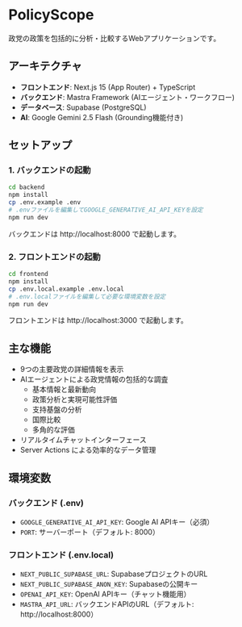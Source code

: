 # PolicyScope

政党の政策を包括的に分析・比較するWebアプリケーションです。

## アーキテクチャ

- **フロントエンド**: Next.js 15 (App Router) + TypeScript
- **バックエンド**: Mastra Framework (AIエージェント・ワークフロー)
- **データベース**: Supabase (PostgreSQL)
- **AI**: Google Gemini 2.5 Flash (Grounding機能付き)

## セットアップ

### 1. バックエンドの起動

```bash
cd backend
npm install
cp .env.example .env
# .envファイルを編集してGOOGLE_GENERATIVE_AI_API_KEYを設定
npm run dev
```

バックエンドは http://localhost:8000 で起動します。

### 2. フロントエンドの起動

```bash
cd frontend
npm install
cp .env.local.example .env.local
# .env.localファイルを編集して必要な環境変数を設定
npm run dev
```

フロントエンドは http://localhost:3000 で起動します。

## 主な機能

- 9つの主要政党の詳細情報を表示
- AIエージェントによる政党情報の包括的な調査
  - 基本情報と最新動向
  - 政策分析と実現可能性評価
  - 支持基盤の分析
  - 国際比較
  - 多角的な評価
- リアルタイムチャットインターフェース
- Server Actions による効率的なデータ管理

## 環境変数

### バックエンド (.env)
- `GOOGLE_GENERATIVE_AI_API_KEY`: Google AI APIキー（必須）
- `PORT`: サーバーポート（デフォルト: 8000）

### フロントエンド (.env.local)
- `NEXT_PUBLIC_SUPABASE_URL`: SupabaseプロジェクトのURL
- `NEXT_PUBLIC_SUPABASE_ANON_KEY`: Supabaseの公開キー
- `OPENAI_API_KEY`: OpenAI APIキー（チャット機能用）
- `MASTRA_API_URL`: バックエンドAPIのURL（デフォルト: http://localhost:8000）